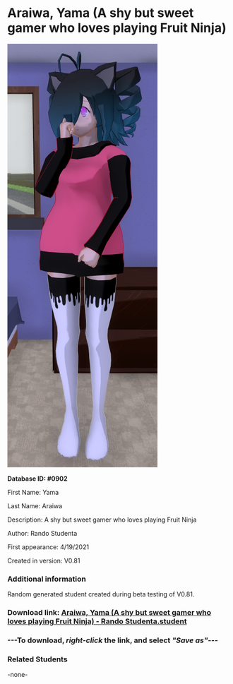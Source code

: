 # Araiwa, Yama (A shy but sweet gamer who loves playing Fruit Ninja)

<img src="../../Files/Images/Araiwa, Yama (A shy but sweet gamer who loves playing Fruit Ninja).png" title="Araiwa, Yama (A shy but sweet gamer who loves playing Fruit Ninja) - Rando Studenta">

**Database ID: #0902**

First Name: Yama

Last Name: Araiwa

Description: A shy but sweet gamer who loves playing Fruit Ninja

Author: Rando Studenta

First appearance: 4/19/2021

Created in version: V0.81

### Additional information

Random generated student created during beta testing of V0.81.

### Download link: <a href="https://raw.githubusercontent.com/Arbiter1223/Daigaku-Gurashi-Custom-Students/master/Files/Student%20Files/Araiwa%2C%20Yama%20(A%20shy%20but%20sweet%20gamer%20who%20loves%20playing%20Fruit%20Ninja)%20-%20Rando%20Studenta.student">Araiwa, Yama (A shy but sweet gamer who loves playing Fruit Ninja) - Rando Studenta.student</a>

### ---**To download, _right-click_ the link, and select _"Save as"_**---

### Related Students

-none-
